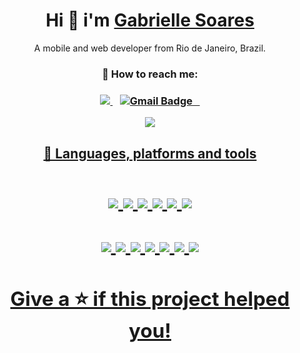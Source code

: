 <h1 align="center"> Hi 👋  i'm <a href="https://github.com/devgabrielle/">Gabrielle Soares </a> </h1>

<p align="center"> A mobile and web developer from Rio de Janeiro, Brazil. <p/>

<h3 align="center"> 🚀 How to reach me:
<h3/>
<p align="center"> 
<a href="https://www.linkedin.com/in/devgabrielle/" rel="nofollow">
    <img src="https://camo.githubusercontent.com/a493f6833f99fb3c85788d6d9305e6b7a42b838e5ee5d138fd9a8214a7e77472/68747470733a2f2f696d672e736869656c64732e696f2f62616467652f6c696e6b6564696e2d2532333030373742352e7376673f267374796c653d666f722d7468652d6261646765266c6f676f3d6c696e6b6564696e266c6f676f436f6c6f723d7768697465" data-canonical-src="https://img.shields.io/badge/linkedin-%230077B5.svg?&amp;style=for-the-badge&amp;logo=linkedin&amp;logoColor=white" style="max-width:100%;">
  </a>
&nbsp;&nbsp;
<a href="mailto:gabriellesoares.pc@gmail.com">
	<img src="https://camo.githubusercontent.com/571384769c09e0c66b45e39b5be70f68f552db3e2b2311bc2064f0d4a9f5983b/68747470733a2f2f696d672e736869656c64732e696f2f62616467652f476d61696c2d4431343833363f7374796c653d666f722d7468652d6261646765266c6f676f3d676d61696c266c6f676f436f6c6f723d7768697465" alt="Gmail Badge" data-canonical-src="https://img.shields.io/badge/Gmail-D14836?style=for-the-badge&amp;logo=gmail&amp;logoColor=white" style="max-width:100%;">
&nbsp;&nbsp;	
<p/>


<p align="center">
<img 
     src="https://media3.giphy.com/media/LmNwrBhejkK9EFP504/giphy.gif" />


<h2 align="center"> 🧰 Languages, platforms and tools <h2/>
<p align="center">
<img 
     src="https://img.shields.io/badge/-JavaScript-F7DF1E?style=flat-square&logo=javascript&logoColor=32264D" />
<img 
     src="https://img.shields.io/badge/Node.JS-339933?style=flat-square&logo=nodedotjs&logoColor=white" />
<img 
     src="https://img.shields.io/badge/-React-61DAFB?style=flat-square&logo=react&logoColor=32264D" />
<img 
     src="https://img.shields.io/badge/React-Native-61DAFB?style=flat-square&logo=react" />
<img
     src="https://img.shields.io/badge/-Firebase-FFCA28?style=flat-square&logo=firebase&logoColor=32264D" />
<img 
     src="https://img.shields.io/badge/-Expo-000020?style=flat-square&logo=expo" />

<p align="center">
<img
     src="https://img.shields.io/badge/-HTML5-E34F26?style=flat-square&logo=html5&logoColor=white" />
<img
     src="https://img.shields.io/badge/-CSS3-1572B6?style=flat-square&logo=css3" />
<img 
     src="https://img.shields.io/badge/-Google--Cloud-4285F4?style=flat-square&logo=google-cloud&logoColor=white" />
<img 
     src="https://img.shields.io/badge/-VSCode-007ACC?style=flat-square&logo=visual-studio-code&logoColor=white" />
<img 
     src="https://img.shields.io/badge/-npm-CB3837?style=flat-square&logo=npm" />
<img 
     src="https://img.shields.io/badge/-git-F05032?style=flat-square&logo=git&logoColor=white" />
<img
     src="https://img.shields.io/badge/-GitHub-181717?style=flat-square&logo=github" />


	


<h2 align="center"> Give a ⭐️ if this project helped you! <h2/>
